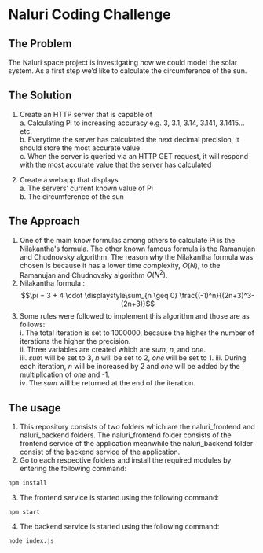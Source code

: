 # Naluri Coding Challenge

## The Problem 
The Naluri space project is investigating how we could model the solar system. As a first step
we’d like to calculate the circumference of the sun.

## The Solution
1. Create an HTTP server that is capable of <br>
  a. Calculating Pi to increasing accuracy e.g. 3, 3.1, 3.14, 3.141, 3.1415… etc. <br>
  b. Everytime the server has calculated the next decimal precision, it should store
      the most accurate value <br>
  c. When the server is queried via an HTTP GET request, it will respond with the
      most accurate value that the server has calculated <br>

2. Create a webapp that displays <br>
  a. The servers’ current known value of Pi <br>
  b. The circumference of the sun <br>
  
## The Approach 

1. One of the main know formulas among others to calculate Pi is the Nilakantha's formula. The other known famous formula is the Ramanujan and Chudnovsky algorithm. The reason why the Nilakantha formula was chosen is because it has a lower time complexity, $O(N)$, to the Ramanujan and Chudnovsky algorithm $O(N^2)$. <br>
2. Nilakantha formula : $$\pi = 3 + 4 \cdot \displaystyle\sum_{n \geq 0} \frac{(-1)^n}{(2n+3)^3-(2n+3)}$$
3. Some rules were followed to implement this algorithm and those are as follows: <br>
    i. The total iteration is set to 1000000, because the higher the number of iterations the higher the precision. <br>
    ii. Three variables are created which are _sum_, _n_, and _one_. <br>
    iii. _sum_ will be set to 3, _n_ will be set to 2, _one_ will be set to 1.
    iii. During each iteration, _n_ will be increased by 2 and _one_ will be added by the multiplication of _one_ and -1. <br>
    iv. The _sum_ will be returned at the end of the iteration.

## The usage 
1. This repository consists of two folders which are the naluri_frontend and naluri_backend folders. The naluri_frontend folder consists of the frontend service of the application meanwhile the naluri_backend folder consist of the backend service of the application. 
2. Go to each respective folders and install the required modules by entering the following command:
```
npm install
```
3. The frontend service is started using the following command: 
```
npm start
```
4. The backend service is started using the following command: 
```
node index.js
```

